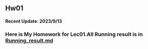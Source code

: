 ## Hw01

#### Recent Update: 2023/9/13

### Here is My Homework for Lec01.All Running result is in [Running_result.md ](https://github.com/kevinyao0901/Introduction-to-Data-Science-and-Engineering/blob/main/Dase_intro/Running_result.md)
      
